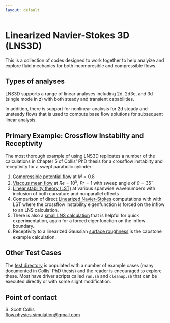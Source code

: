 ```yaml
---
layout: default
---
```


# Linearized Navier-Stokes 3D (LNS3D)

This is a collection of codes designed to work together to help analyize 
and explore fluid mechanics for both incompresible and compressible flows.

## Types of analyses

LNS3D supports a range of linear analyses including 2d, 2d3c, and 3d 
(single mode in z) with both steady and transient capabilities. 

In addition, there is support for nonlinear analysis for 2d steady and 
unsteady flows that is used to compute base flow solutions for subsequent 
linear analysis. 

## Primary Example: Crossflow Instabilty and Receptivity

The most thorough example of using LNS3D replicates a number of the 
calculations in Chapter 5 of Collis' PhD thesis for a crossflow instabilty
and receptivity for a swept parabolic cylinder
  1. [Compressible potential flow](https://github.com/sscollis/lns3d/blob/master/test/pcyl/sweep=35/M=0.8/README.md) at $M=0.8$
  2. [Viscous mean flow](https://github.com/sscollis/lns3d/blob/master/test/pcyl/sweep=35/M=0.8/Re=1e5/README.md) at $Re=10^5$, $Pr=1$ with sweep angle of $\theta=35^\circ$
  3. [Linear stability theory (LST)](https://github.com/sscollis/lns3d/blob/master/test/pcyl/sweep=35/M=0.8/Re=1e5/lst/README.md) at various spanwise wavenumbers with inclusion of both curvature and nonparallel effects 
  5. Comparison of direct [Linearized Navier-Stokes](https://github.com/sscollis/lns3d/blob/master/test/pcyl/sweep=35/M=0.8/Re=1e5/lns/README.md) computations with with LST where the crossflow instability eigenfunction is forced on the 
inflow to an LNS calculation.
  6. There is also a [small LNS calculation](https://github.com/sscollis/lns3d/blob/master/test/pcyl/sweep=35/M=0.8/Re=1e5/short/README.md) that is helpful
for quick experimentation, again for a forced eigenfunction on the inflow
boundary..
  7. Receptivity to a linearized Gaussian [surface roughness](https://github.com/sscollis/lns3d/blob/master/test/pcyl/sweep=35/M=0.8/Re=1e5/recep/README.md) 
is the capstone example calculation.

## Other Test Cases

The [test directory](https://github.com/sscollis/lns3d/blob/master/test) is
populated with a number of example cases (many documented in Collis' PhD
thesis) and the reader is encouraged to explore these.  Most have driver
scripts called `run.sh` and `cleanup.sh` that can be executed directly or 
with some slight modification.

## Point of contact

S. Scott Collis\
flow.physics.simulation@gmail.com
